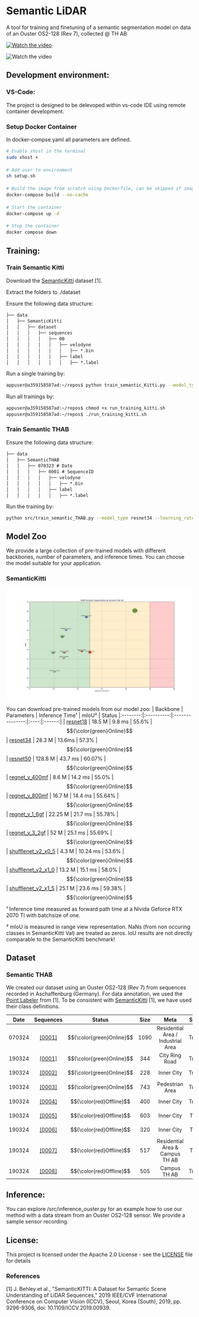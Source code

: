 # Semantic LiDAR

A tool for training and finetuning of a semantic segmentation model on data of an Ouster OS2-128 (Rev 7), collected @ TH AB

[![Watch the video](https://cdn.discordapp.com/attachments/709432890458374204/1219546130115727390/image.png?ex=66309bd7&is=661e26d7&hm=c48cbefebdc49abcba54b0350bd200d4fae5accf0a629c695a429e82c0eac7f9&)](https://drive.google.com/file/d/1R7l4302yjyHZzcCP7Cm9vKr7sSnPDih_/view)


![Watch the video](https://cdn.discordapp.com/attachments/1224691102284648448/1260213293596016681/point_cloud_animation.gif?ex=6695c0d6&is=66946f56&hm=8418246cc3e75192689b509672f2dea22b8bf7c9729f6ec4e562e8f1532d0c99&)
## Development environment:

### VS-Code:
The project is designed to be delevoped within vs-code IDE using remote container development.

### Setup Docker Container
In docker-compse.yaml all parameters are defined.
```bash
# Enable xhost in the terminal
sudo xhost +

# Add user to environment
sh setup.sh

# Build the image from scratch using Dockerfile, can be skipped if image already exists or is loaded from docker registry
docker-compose build --no-cache

# Start the container
docker-compose up -d

# Stop the container
docker compose down
```
## Training:
### Train Semantic Kitti
Download the [SemanticKitti](http://www.semantic-kitti.org/) dataset [1].

Extract the folders to ./dataset

Ensure the following data structure:

```
├── data
│   ├── SemanticKitti
│   │   ├── dataset
│   │   │   ├── sequences
│   │   │   │   ├── 00
│   │   │   │   │   ├── velodyne
│   │   │   │   │   │   ├── *.bin
│   │   │   │   │   ├── label
│   │   │   │   │   │   ├── *.label
```

Run a single training by:
```bash
appuser@a359158587ad:~/repos$ python train_semantic_Kitti.py --model_type resnet34 --learning_rate 0.001 --num_epochs 50 --batch_size 1 --num_workers 1 --rotate --flip --visualization
```

Run all trainings by:
```bash
appuser@a359158587ad:~/repos$ chmod +x run_training_kitti.sh
appuser@a359158587ad:~/repos$ ./run_training_kitti.sh
```

### Train Semantic THAB

Ensure the following data structure:

```
├── data
│   ├── SemanticTHAB
│   │   ├── 070323 # Date
│   │   │   ├── 0001 # SequenceID
│   │   │   │   ├── velodyne
│   │   │   │   │   ├── *.bin
│   │   │   │   ├── label
│   │   │   │   │   ├── *.label

```

Run the training by:
```bash
python src/train_semantic_THAB.py --model_type resnet34 --learning_rate 0.001 --num_epochs 50 --batch_size 8 --num_workers 16 --rotate --flip --visualization
```

## Model Zoo
We provide a large collection of pre-trained models with different backbones, number of parameters, and inference times.
You can choose the model suitable for your application.

### SemanticKitti
![image info](./Images/Inference_KITTI.png)

You can download pre-trained models from our model zoo:
| Backbone | Parameters | Inference Time¹ | mIoU² | Status 
|:--------:|:----------:|:---------------:|:----:|:------:|
| [resnet18](https://drive.google.com/drive/folders/1pPLbw5a5TwYnK77cjaEN5NBfhnHfZf6q?usp=sharing) |  18.5 M     |  9.8 ms  | 55.6%  | $${\color{green}Online}$$ 
| [resnet34](https://drive.google.com/drive/folders/16VT7LU-s9LloC3w-wi2rpBeztWs1Z2az?usp=sharing) |  28.3 M      |  13.6ms  | 57.3%  | $${\color{green}Online}$$ 
| [resnet50](https://drive.google.com/drive/folders/1bmO6shunZU20Rsr4_vZkjwXy9Av7Cmz3?usp=sharing) |  128.8 M      |  43.7 ms  | 60.07%  | $${\color{green}Online}$$ 
| [regnet_y_400mf](https://drive.google.com/drive/folders/178phFeiDOuvMP9ML3qrivjfacUzie-JG?usp=sharing) |  8.6 M      |  14.2 ms  | 55.0%  | $${\color{green}Online}$$ 
| [regnet_y_800mf](https://drive.google.com/drive/folders/1jaRdFrJR2vugUYf06tdT71WW0xr6oo74?usp=sharing) |  16.7 M      |  14.4 ms  | 55.64%  | $${\color{green}Online}$$ 
| [regnet_y_1_6gf](https://drive.google.com/drive/folders/1jHjeNciRzfXASVsqWPCXW3W-ZW6lc4a8?usp=sharing) |  22.25 M      |  21.7 ms  | 55.78%  | $${\color{green}Online}$$ 
| [regnet_y_3_2gf](https://drive.google.com/drive/folders/1f9UA4r6NWrIMmw0I9k0iNTVekjClYtmG?usp=sharing) |  52 M      |  25.1 ms  | 55.69%  | $${\color{green}Online}$$
| [shufflenet_v2_x0_5](https://drive.google.com/drive/folders/1nk4eHfZEgeP5NBjV65vxaJfQYd8HINOg?usp=sharing) |  4.3 M      |  10.24 ms  | 53.6%  | $${\color{green}Online}$$
| [shufflenet_v2_x1_0](https://drive.google.com/drive/folders/1OejQWT_PiGh-Y3RSVfCfOq2GKQUuhCr_?usp=sharing) |  13.2 M      |  15.1 ms  | 58.0%  | $${\color{green}Online}$$
| [shufflenet_v2_x1_5](https://drive.google.com/drive/folders/1VVg2ns76OCPIPb2_u-nxhk7m2L8hWtEq?usp=sharing) |  25.1 M      |  23.6 ms  | 59.38%  | $${\color{green}Online}$$



¹ Inference time measured as forward path time at a Nivida Geforce RTX 2070 TI with batchsize of one.

² mIoU is measured in range view representation. NaNs (from non occuring classes in SemanticKitti Val) are treated as zeros.
  IoU results are not directly comparable to the SemanticKitti benchmark! 

## Dataset
### Semantic THAB
We created our dataset using an Ouster OS2-128 (Rev 7) from sequences recorded in Aschaffenburg (Germany). 
For data annotation, we used the [Point Labeler](https://github.com/jbehley/point_labeler) from [1]. 
To be consistent with [SemanticKitti](http://www.semantic-kitti.org/) [1], we have used their class definitions.


| Date | Sequences |  Status    | Size | Meta | Split
|:----:|:---------:|:-------------:|:---------:|:------:|:------:|
| 070324    | [[0001]](https://drive.google.com/file/d/1v6ChrQ8eaOKVz2kEZmVoTz3aY2B46eN6/view?usp=sharing)    | $${\color{green}Online}$$ |  1090  | Residential Area / Industrial Area | Train
| 190324    | [[0001]](https://drive.google.com/file/d/1I69_bAd4E_1VeGDvnlf2HgxgVJnEhc3G/view?usp=sharing)    | $${\color{green}Online}$$ |  344   | City Ring Road                     | Train
| 190324    | [[0002]](https://drive.google.com/file/d/1fJ2uhToOQArDZW0wQcnDWeLQViExk7Zy/view?usp=sharing)    | $${\color{green}Online}$$ |  228   | Inner City                         | Train
| 190324    | [[0003]](https://drive.google.com/file/d/167E8YQWMhifcUOtMSgp-YpCiEAR72gJA/view?usp=sharing)    | $${\color{green}Online}$$ |  743   | Pedestrian Area                    | Train
| 190324    | [[0004]](https://de.wikipedia.org/wiki/HTTP_404)    | $${\color{red}Offline}$$  |  400   | Inner City                         | Train
| 190324    | [[0005]](https://de.wikipedia.org/wiki/HTTP_404)    | $${\color{red}Offline}$$  |  603   | Inner City                         | Test
| 190324    | [[0006]](https://de.wikipedia.org/wiki/HTTP_404)    | $${\color{red}Offline}$$  |  320   | Inner City                          | Test
| 190324    | [[0007]](https://de.wikipedia.org/wiki/HTTP_404)    | $${\color{red}Offline}$$  |  517   | Residential Area & Campus TH AB     | Test
| 190324    | [[0008]](https://de.wikipedia.org/wiki/HTTP_404)    | $${\color{red}Offline}$$  |  505   | Campus TH AB                        | Train


## Inference:
You can explore /src/inference_ouster.py for an example how to use our method with a data stream from an Ouster OS2-128 sensor.
We provide a sample sensor recording.

<a name="license"></a>
## License:
This project is licensed under the Apache 2.0 License - see the [LICENSE](LICENSE) file for details

### References
[1]   J. Behley et al., "SemanticKITTI: A Dataset for Semantic Scene Understanding of LiDAR Sequences," 2019 IEEE/CVF International Conference on Computer Vision (ICCV), Seoul, Korea (South), 2019, pp. 9296-9306, doi: 10.1109/ICCV.2019.00939.



